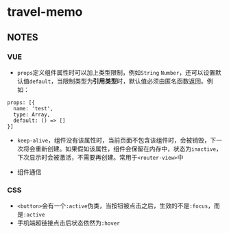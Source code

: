 # travel-memo

## NOTES
### VUE
- `props`定义组件属性时可以加上类型限制，例如`String` `Number`，还可以设置默认值`default`，当限制类型为**引用类型**时，默认值必须由匿名函数返回。例如：
```
props: [{
  name: 'test',
  type: Array,
  default: () => []
}]
```

- `keep-alive`，组件没有该属性时，当前页面不包含该组件时，会被销毁，下一次将会重新创建。如果假如该属性，组件会保留在内存中，状态为`inactive`，下次显示时会被激活，不需要再创建。常用于`<router-view>`中

- 组件通信

### CSS
- `<button>`会有一个`:active`伪类，当按钮被点击之后，生效的不是`:focus`，而是`:active`
- 手机端超链接点击后状态依然为`:hover` 
